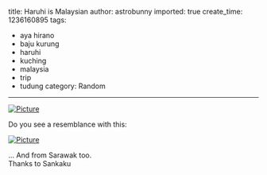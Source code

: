 title: Haruhi is Malaysian
author: astrobunny
imported: true
create_time: 1236160895
tags:
- aya hirano
- baju kurung
- haruhi
- kuching
- malaysia
- trip
- tudung
category: Random
---
 [![](wp-uploads/2009/03/wpid-aya-hirano-pc-500x375.jpg "Picture")](/images/wp-uploads/2009/03/wpid-aya-hirano-pc.jpg)  
  
Do you see a resemblance with this:  
  
 [![](wp-uploads/2009/03/wpid-malaysian-otaku-hunt-aya-hirano-1.jpg "Picture")](/images/wp-uploads/2009/03/wpid-malaysian-otaku-hunt-aya-hirano-1.jpg)  
  
... And from Sarawak too.   
Thanks to Sankaku